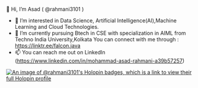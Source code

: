  👋 Hi, I’m Asad ( @rahmani3101 )
- 👀 I’m interested in Data Science, Artificial Intelligence(AI),Machine Learning and Cloud Technologies.
- 🌱 I’m currently pursuing Btech in CSE with specialization in AIML from Techno India University,Kolkata
You can connect with me through : https://linktr.ee/falcon.java
- 📫 You can reach me out on LinkedIn (https://www.linkedin.com/in/mohammad-asad-rahmani-a39b57257)


[![An image of @rahmani3101's Holopin badges, which is a link to view their full Holopin profile](https://holopin.me/rahmani3101)](https://holopin.io/@rahmani3101)

